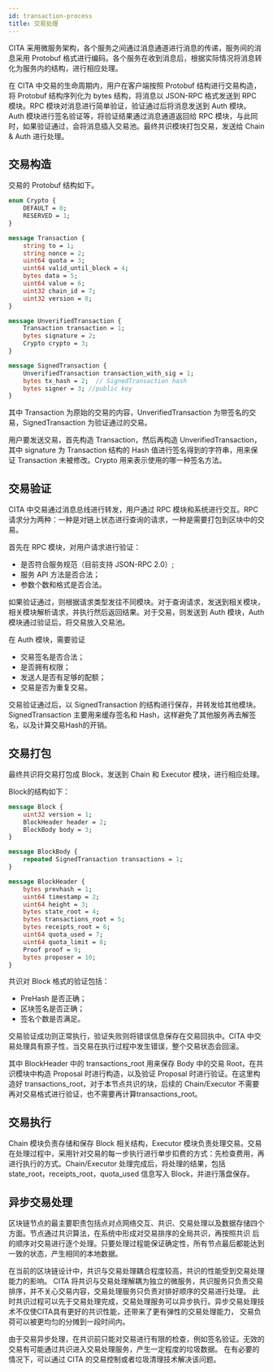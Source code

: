 ```yaml
---
id: transaction-process
title: 交易处理
---
```


CITA 采用微服务架构，各个服务之间通过消息通道进行消息的传递，服务间的消息采用 Protobuf 格式进行编码。各个服务在收到消息后，根据实际情况将消息转化为服务内的结构，进行相应处理。

在 CITA 中交易的生命周期内，用户在客户端按照 Protobuf 结构进行交易构造，将 Protobuf 结构序列化为 bytes 结构，将消息以 JSON-RPC 格式发送到 RPC 模块。RPC 模块对消息进行简单验证，验证通过后将消息发送到 Auth 模块。Auth 模块进行签名验证等，将验证结果通过消息通道返回给 RPC 模块，与此同时，如果验证通过，会将消息插入交易池。最终共识模块打包交易，发送给 Chain & Auth 进行处理。

## 交易构造

交易的 Protobuf 结构如下。

```protobuf
enum Crypto {
    DEFAULT = 0;
    RESERVED = 1;
}

message Transaction {
    string to = 1;
    string nonce = 2;
    uint64 quota = 3;
    uint64 valid_until_block = 4;
    bytes data = 5;
    uint64 value = 6;
    uint32 chain_id = 7;
    uint32 version = 8;
}

message UnverifiedTransaction {
    Transaction transaction = 1;
    bytes signature = 2;
    Crypto crypto = 3;
}

message SignedTransaction {
    UnverifiedTransaction transaction_with_sig = 1;
    bytes tx_hash = 2;  // SignedTransaction hash
    bytes signer = 3; //public key
}
```

其中 Transaction 为原始的交易的内容，UnverifiedTransaction 为带签名的交易，SignedTransaction 为验证通过的交易。

用户要发送交易，首先构造 Transaction，然后再构造 UnverifiedTransaction，其中 signature 为 Transaction 结构的 Hash 值进行签名得到的字符串，用来保证 Transaction 未被修改。Crypto 用来表示使用的哪一种签名方法。

## 交易验证

CITA 中交易通过消息总线进行转发，用户通过 RPC 模块和系统进行交互。RPC 请求分为两种：一种是对链上状态进行查询的请求，一种是需要打包到区块中的交易。

首先在 RPC 模块，对用户请求进行验证：

* 是否符合服务规范（目前支持 JSON-RPC 2.0）;
* 服务 API 方法是否合法；
* 参数个数和格式是否合法。

如果验证通过，则根据请求类型发往不同模块。对于查询请求，发送到相关模块，相关模块解析请求，并执行然后返回结果。对于交易，则发送到 Auth 模块，Auth 模块通过验证后，将交易放入交易池。

在 Auth 模块，需要验证

  * 交易签名是否合法；
  * 是否拥有权限；
  * 发送人是否有足够的配额；
  * 交易是否为重复交易。

交易验证通过后，以 SignedTransaction 的结构进行保存，并转发给其他模块。SignedTransaction 主要用来缓存签名和 Hash，这样避免了其他服务再去解签名，以及计算交易Hash的开销。

## 交易打包

最终共识将交易打包成 Block，发送到 Chain 和 Executor 模块，进行相应处理。

Block的结构如下：

```protobuf
message Block {
    uint32 version = 1;
    BlockHeader header = 2;
    BlockBody body = 3;
}

message BlockBody {
    repeated SignedTransaction transactions = 1;
}

message BlockHeader {
    bytes prevhash = 1;
    uint64 timestamp = 2;
    uint64 height = 3;
    bytes state_root = 4;
    bytes transactions_root = 5;
    bytes receipts_root = 6;
    uint64 quota_used = 7;
    uint64 quota_limit = 8;
    Proof proof = 9;
    bytes proposer = 10;
}
```

共识对 Block 格式的验证包括：

  * PreHash 是否正确；
  * 区块签名是否正确；
  * 签名个数是否满足。

交易验证成功则正常执行，验证失败则将错误信息保存在交易回执中。CITA 中交易处理具有原子性，当交易在执行过程中发生错误，整个交易状态会回滚。

其中 BlockHeader 中的 transactions_root 用来保存 Body 中的交易 Root，在共识模块中构造 Proposal 时进行构造，以及验证 Proposal 时进行验证。在这里构造好 transactions_root，对于本节点共识的块，后续的 Chain/Executor 不需要再对交易格式进行验证，也不需要再计算transactions_root。

## 交易执行

Chain 模块负责存储和保存 Block 相关结构，Executor 模块负责处理交易。交易在处理过程中，采用针对交易的每一步执行进行单步扣费的方式：先检查费用，再进行执行的方式。Chain/Executor 处理完成后，将处理的结果，包括 state_root，receipts_root，quota_used 信息写入 Block，并进行落盘保存。

## 异步交易处理

区块链节点的最主要职责包括点对点网络交互、共识、交易处理以及数据存储四个方面。节点通过共识算法，在系统中形成对交易排序的全局共识，再按照共识
后的顺序对交易进行逐个处理。只要处理过程能保证确定性，所有节点最后都能达到一致的状态，产生相同的本地数据。

在当前的区块链设计中，共识与交易处理耦合程度较高，共识的性能受到交易处理能力的影响。
CITA 将共识与交易处理解耦为独立的微服务，共识服务只负责交易排序，并不关心交易内容，交易处理服务只负责对排好顺序的交易进行处理。
此时共识过程可以先于交易处理完成，交易处理服务可以异步执行。异步交易处理技术不仅使CITA具有更好的共识性能，还带来了更有弹性的交易处理能力，
交易负荷可以被更均匀的分摊到一段时间内。

由于交易异步处理，在共识前只能对交易进行有限的检查，例如签名验证。无效的交易有可能通过共识进入交易处理服务，产生一定程度的垃圾数据。
在有必要的情况下，可以通过 CITA 的交易控制或者垃圾清理技术解决该问题。
